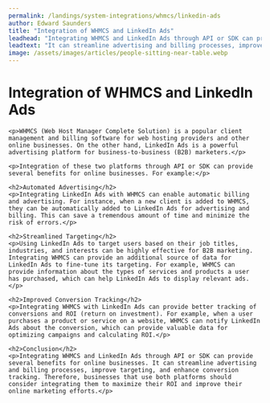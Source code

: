 ```yaml
---
permalink: /landings/system-integrations/whmcs/linkedin-ads
author: Edward Saunders
title: "Integration of WHMCS and LinkedIn Ads"
leadhead: "Integrating WHMCS and LinkedIn Ads through API or SDK can provide several benefits for online businesses"
leadtext: "It can streamline advertising and billing processes, improve targeting, and enhance conversion tracking. Therefore, businesses that use both platforms should consider integrating them to maximize their ROI and improve their online marketing efforts."
image: /assets/images/articles/people-sitting-near-table.webp
---
```

<div class="arttext">
	<h1>Integration of WHMCS and LinkedIn Ads</h1>

	<p>WHMCS (Web Host Manager Complete Solution) is a popular client management and billing software for web hosting providers and other online businesses. On the other hand, LinkedIn Ads is a powerful advertising platform for business-to-business (B2B) marketers.</p>

	<p>Integration of these two platforms through API or SDK can provide several benefits for online businesses. For example:</p>

	<h2>Automated Advertising</h2>
	<p>Integrating LinkedIn Ads with WHMCS can enable automatic billing and advertising. For instance, when a new client is added to WHMCS, they can be automatically added to LinkedIn Ads for advertising and billing. This can save a tremendous amount of time and minimize the risk of errors.</p>

	<h2>Streamlined Targeting</h2>
	<p>Using LinkedIn Ads to target users based on their job titles, industries, and interests can be highly effective for B2B marketing. Integrating WHMCS can provide an additional source of data for LinkedIn Ads to fine-tune its targeting. For example, WHMCS can provide information about the types of services and products a user has purchased, which can help LinkedIn Ads to display relevant ads.</p>

	<h2>Improved Conversion Tracking</h2>
	<p>Integrating WHMCS with LinkedIn Ads can provide better tracking of conversions and ROI (return on investment). For example, when a user purchases a product or service on a website, WHMCS can notify LinkedIn Ads about the conversion, which can provide valuable data for optimizing campaigns and calculating ROI.</p>

	<h2>Conclusion</h2>
	<p>Integrating WHMCS and LinkedIn Ads through API or SDK can provide several benefits for online businesses. It can streamline advertising and billing processes, improve targeting, and enhance conversion tracking. Therefore, businesses that use both platforms should consider integrating them to maximize their ROI and improve their online marketing efforts.</p>

</div>